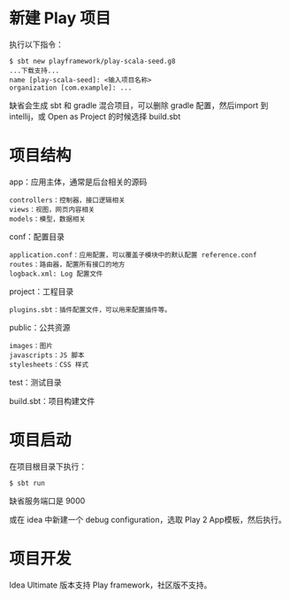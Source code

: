 # 新建 Play 项目

执行以下指令：
```
$ sbt new playframework/play-scala-seed.g8
...下载支持...
name [play-scala-seed]: <输入项目名称>
organization [com.example]: ...

```

缺省会生成 sbt 和 gradle 混合项目，可以删除 gradle 配置，然后import 到 intellij，或 Open as Project 的时候选择 build.sbt

# 项目结构

app：应用主体，通常是后台相关的源码
 
    controllers：控制器，接口逻辑相关
    views：视图，网页内容相关
    models：模型，数据相关

conf：配置目录

    application.conf：应用配置，可以覆盖子模块中的默认配置 reference.conf
    routes：路由器，配置所有接口的地方
    logback.xml: Log 配置文件

project：工程目录

    plugins.sbt：插件配置文件，可以用来配置插件等。

public：公共资源

    images：图片
    javascripts：JS 脚本
    stylesheets：CSS 样式

test：测试目录

build.sbt：项目构建文件

# 项目启动

在项目根目录下执行：
```
$ sbt run
```
缺省服务端口是 9000

或在 idea 中新建一个 debug configuration，选取 Play 2 App模板，然后执行。

# 项目开发

Idea Ultimate 版本支持 Play framework，社区版不支持。

